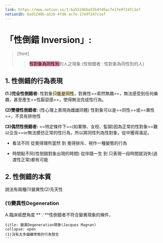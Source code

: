 ```yaml
---
link: https://www.notion.so/1-6a55246ba52b4fd6acfe17e9f247c1ef
notionID: 6a55246b-a52b-4fd6-acfe-17e9f247c1ef
---
```

# 「性倒錯 Inversion」: 

> [!hint] 
> ><mark style="background: #FF5582A6;">性對象為同性別</mark>的人之現象
>(性倒錯者 : 性對象為同性別的人)

## 1. 性倒錯的行為表現

**(1.)完全性倒錯者:** 
性對象<mark style="background: #FFF3A3A6;">只能是同性</mark>，對異性==索然無趣==，無法感受到任何樂趣，甚至產生==性厭惡感==，使得無法完成性行為。

**(2)雙棲性倒錯者:**
(性心理上表現為雌雄同體)
性對象可以是==同性==或==異性==，不具有排他性

**(3)偶然性倒錯者:**
==特定條件下==(如軍隊、女校、監獄)因為正常的性對象==難以企及==or無法模仿正常的性行為，所以將同性列為性對象，從中獲得滿足。

- 看法不同
從覺得理所當然 到 覺得排斥、視作一種變態的行為

- 時間點不同(性倒錯對象出現的時間)
從伴隨一生 到 只表現一段時間就消失(過渡性正常)都有可能

## 2. 性倒錯的本質
說法有兩種(1)變異性(2)先天性
### (1)變異性Degeneration
A.臨床經歷角度
**∵**性倒錯者不符合變異現象的條件，
```ad-note
title: 變異Degeneration現象(Jacques Magnan)
collapse: open
(1)沒有太多偏離常態的行為發生
‵‵‵